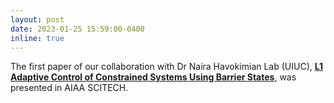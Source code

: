 ```yaml
---
layout: post
date: 2023-01-25 15:59:00-0400
inline: true
---
```


The first paper of our collaboration with Dr Naira Havokimian Lab (UIUC), [<strong>L1 Adaptive Control of Constrained Systems Using Barrier States</strong>](https://arc.aiaa.org/doi/pdf/10.2514/6.2023-1051), was presented in AIAA SCITECH.
